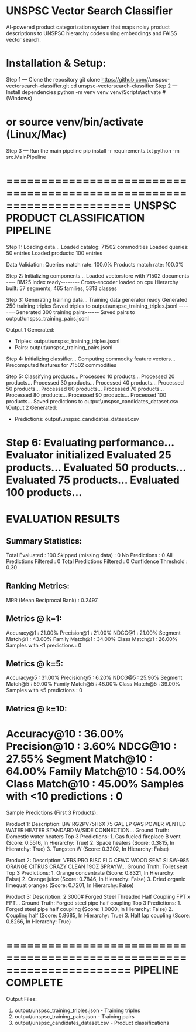 # UNSPSC Vector Search Classifier 

AI-powered product categorization system that maps noisy product descriptions to UNSPSC hierarchy codes using embeddings and FAISS vector search.


# Installation & Setup:
Step 1 — Clone the repository
git clone https://github.com/<your-username>/unspsc-vectorsearch-classifier.git
cd unspsc-vectorsearch-classifier
Step 2 — Install dependencies
python -m venv venv
venv\Scripts\activate     # (Windows)
# or source venv/bin/activate (Linux/Mac)
Step 3 — Run the main pipeline
pip install -r requirements.txt
python -m src.MainPipeline


======================================================================
UNSPSC PRODUCT CLASSIFICATION PIPELINE
======================================================================

Step 1: Loading data...
Loaded catalog: 71502 commodities
Loaded queries: 50 entries
Loaded products: 100 entries

 Data Validation:
   Queries match rate: 100.0%
   Products match rate: 100.0%

 Step 2: Initializing components...
Loaded vectorstore with 71502 documents
---- BM25 index ready--------
Cross-encoder loaded on cpu
Hierarchy built: 57 segments, 465 families, 5313 classes

 Step 3: Generating training data...
Training data generator ready
 Generated 250 training triples
Saved triples to output\unspsc_training_triples.jsonl
--------Generated 300 training pairs------
Saved pairs to output\unspsc_training_pairs.jsonl

 Output 1 Generated:
   - Triples: output\unspsc_training_triples.jsonl
   - Pairs: output\unspsc_training_pairs.jsonl

 Step 4: Initializing classifier...
Computing commodity feature vectors...
Precomputed features for 71502 commodities

 Step 5: Classifying products...
  Processed 10 products...
  Processed 20 products...
  Processed 30 products...
  Processed 40 products...
  Processed 50 products...
  Processed 60 products...
  Processed 70 products...
  Processed 80 products...
  Processed 90 products...
  Processed 100 products...
Saved predictions to output\unspsc_candidates_dataset.csv
\Output 2 Generated:
   - Predictions: output\unspsc_candidates_dataset.csv

 Step 6: Evaluating performance...
Evaluator initialized
  Evaluated 25 products...
  Evaluated 50 products...
  Evaluated 75 products...
  Evaluated 100 products...
================================================================================
EVALUATION RESULTS
================================================================================

Summary Statistics:
--------------------------------------------------------------------------------
  Total Evaluated                    : 100
  Skipped (missing data)             : 0
  No Predictions                     : 0
  All Predictions Filtered           : 0
  Total Predictions Filtered         : 0
  Confidence Threshold               : 0.30

Ranking Metrics:
--------------------------------------------------------------------------------
  MRR (Mean Reciprocal Rank)         : 0.2497

Metrics @ k=1:
--------------------------------------------------------------------------------
  Accuracy@1                         :  21.00%
  Precision@1                        :  21.00%
  NDCG@1                             :  21.00%
  Segment Match@1                    :  43.00%
  Family Match@1                     :  34.00%
  Class Match@1                      :  26.00%
  Samples with <1 predictions        : 0

Metrics @ k=5:
--------------------------------------------------------------------------------
  Accuracy@5                         :  31.00%
  Precision@5                        :   6.20%
  NDCG@5                             :  25.96%
  Segment Match@5                    :  59.00%
  Family Match@5                     :  48.00%
  Class Match@5                      :  39.00%
  Samples with <5 predictions        : 0

Metrics @ k=10:
--------------------------------------------------------------------------------
  Accuracy@10                        :  36.00%
  Precision@10                       :   3.60%
  NDCG@10                            :  27.55%
  Segment Match@10                   :  64.00%
  Family Match@10                    :  54.00%
  Class Match@10                     :  45.00%
  Samples with <10 predictions       : 0
================================================================================

Sample Predictions (First 3 Products):

Product 1:
  Description: BW RG2PV75H6X 75 GAL LP GAS POWER VENTED WATER HEATER STANDARD W/SIDE CONNECTION...
  Ground Truth: Domestic water heaters
  Top 3 Predictions:
    1. Gas fueled fireplace B vent (Score: 0.5516, In Hierarchy: True)
    2. Space heaters (Score: 0.3815, In Hierarchy: True)
    3. Tungsten W (Score: 0.3202, In Hierarchy: False)

Product 2:
  Description: VERSIPRO BISC ELG CFWC WOOD SEAT SI SW-985 ORANGE CITRUS CRAZY CLEAN 19OZ SPRAYW...
  Ground Truth: Toilet seat
  Top 3 Predictions:
    1. Orange concentrate (Score: 0.8321, In Hierarchy: False)
    2. Orange juice (Score: 0.7846, In Hierarchy: False)
    3. Dried organic limequat oranges (Score: 0.7201, In Hierarchy: False)

Product 3:
  Description: 2 3000# Forged Steel Threaded Half Coupling FPT x FPT...
  Ground Truth: Forged steel pipe half coupling
  Top 3 Predictions:
    1. Forged steel pipe half coupling (Score: 1.0000, In Hierarchy: False)
    2. Coupling half (Score: 0.8685, In Hierarchy: True)
    3. Half lap coupling (Score: 0.8266, In Hierarchy: True)

======================================================================
 PIPELINE COMPLETE
======================================================================

 Output Files:
   1. output/unspsc_training_triples.json  - Training triples
   2. output/unspsc_training_pairs.json    - Training pairs
   3. output/unspsc_candidates_dataset.csv - Product classifications
